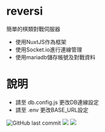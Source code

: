 # reversi

簡單的棋類對戰伺服器

- 使用NuxtJS作為框架
- 使用Socket.io進行連線管理
- 使用mariadb儲存帳號及對戰資料

# 說明

- 請至 db.config.js 更改DB連線設定
- 請至 .env 更改BASE_URL設定

![GitHub last commit](https://img.shields.io/github/last-commit/linziyou0601/chess_games?style=for-the-badge) ![](https://img.shields.io/badge/author-linziyou0601-red.svg?style=for-the-badge) ![](https://img.shields.io/badge/language-vue-blue.svg?style=for-the-badge)